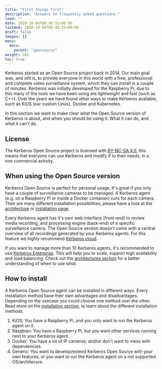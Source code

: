 ```yaml
---
title: "First things first"
description: "Answers to frequently asked questions."
lead: ""
date: 2020-10-06T08:49:31+00:00
lastmod: 2020-10-06T08:49:31+00:00
draft: false
images: []
menu:
  docs:
    parent: "opensource"
weight: 201
toc: true
---
```


Kerberos started as an Open Source project back in 2014. Our main goal was, and still is, to provide everyone in this world with a free, professional and complete video surveillance system, which they can install in a couple of minutes.
Kerberos was initially developed for the Raspberry Pi, due to this many of the tools we have been using are lightweight and fast (such as C++). Over the years we have found other ways to make Kerberos available, such as KiOS (our custom Linux), Docker and Kubernetes.

In this section we want to make clear what the Open Source version of Kerberos is about, and when you should be using it. What it can do, and what it can't do.

## License

The Kerberos Open Source project is licensed with [BY-NC-SA 4.0](/opensource/license), this means that everyone can use Kerberos and modify if to their needs, in a non commercial activity.


## When using the Open Source version

Kerberos Open Source is perfect for personal usage. It's great if you only have a couple of surveillance cameras to be managed. A Kerberos agent (e.g. on a Raspberry Pi or inside a Docker container) runs for each camera. Their are many different installation possibilities, please have a look at the [architecture](/architectures) or [installation page](/opensource/installation).

Every Kerberos agent has it's own web interface (front-end) to review media recording, and processing engine (back-end) of a specific surveillance camera. The Open Source version doesn't come with a central overview of all recordings generated by your Kerberos agents. For this feature we highly recommend [Kerberos cloud](/cloud).

If you want to manage more than 10 Kerberos agents, it's recommended to use [Kerberos Enterprise](/enterprise). This will help you to scale, support high availability and load balancing. Check out the [architectures section](/architectures) for a better understanding of when to use what.

## How to install

A Kerberos Open Source agent can be installed in different ways. Every installation method have their own advantages and disadvantages. Depending on the usecase you could choose one method over the other. Read more on the [installation section](/opensource/installation), to learn about the different installation methods.

1. KiOS: You have a Raspberry Pi, and you only want to run the Kerberos agent on it.
2. Raspbian: You have a Raspberry Pi, but you want other services running next to your Kerberos agent.
3. Docker: You have a lot of IP cameras, and/or don't want to mess with dependencies.
4. Generic: You want to develop/extend Kerberos Open Source with your own features, or you want to run the Kerberos agent  on a not supported OS/architecure.